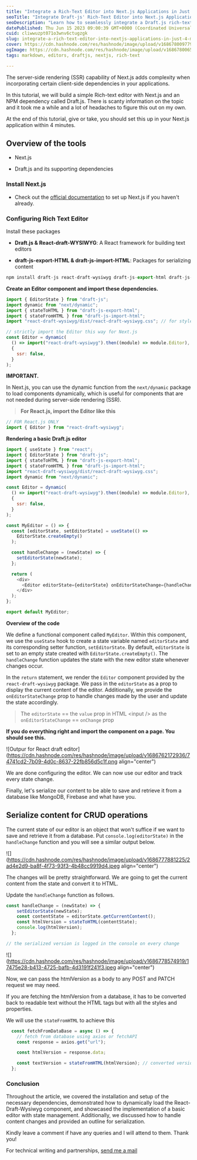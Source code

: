 ```yaml
---
title: "Integrate a Rich-Text Editor into Next.js Applications in Just 4 Minutes"
seoTitle: "Integrate Draft-js' Rich-Text Editor into Next.js Applications"
seoDescription: "Learn how to seamlessly integrate a Draft.js rich-text editor into your Next.js applications."
datePublished: Thu Jun 15 2023 09:00:39 GMT+0000 (Coordinated Universal Time)
cuid: cliwwuzpt071o3wnv6ctugzgk
slug: integrate-a-rich-text-editor-into-nextjs-applications-in-just-4-minutes
cover: https://cdn.hashnode.com/res/hashnode/image/upload/v1686780097798/6e3e399f-8644-410b-b761-e276b72d017b.png
ogImage: https://cdn.hashnode.com/res/hashnode/image/upload/v1686780065755/b4ed4428-8aa9-47ad-ae76-313cc24aa880.png
tags: markdown, editors, draftjs, nextjs, rich-text

---
```


The server-side rendering (SSR) capability of Next.js adds complexity when incorporating certain client-side dependencies in your applications.

In this tutorial, we will build a simple Rich-text editor with Next.js and an NPM dependency called Draft.js. There is scanty information on the topic and it took me a while and a lot of headaches to figure this out on my own.

At the end of this tutorial, give or take, you should set this up in your Next.js application within 4 minutes.

## Overview of the tools

* Next.js
    
* Draft.js and its supporting dependencies
    

### Install Next.js

* Check out the [official documentation](https://nextjs.org/docs/getting-started/installation) to set up Next.js if you haven't already.
    

### Configuring Rich Text Editor

Install these packages

* **Draft.js & React-draft-WYSIWYG**: A React framework for building text editors
    
* **draft-js-export-HTML & draft-js-import-HTML**: Packages for serializing content
    

```javascript
npm install draft-js react-draft-wysiwyg draft-js-export-html draft-js-import-html
```

**Create an Editor component and import these dependencies.**

```javascript
import { EditorState } from "draft-js";
import dynamic from "next/dynamic";
import { stateToHTML } from "draft-js-export-html";
import { stateFromHTML } from "draft-js-import-html";
import "react-draft-wysiwyg/dist/react-draft-wysiwyg.css"; // for styles

// strictly import the Editor this way for Next.js
const Editor = dynamic(
  () => import("react-draft-wysiwyg").then((module) => module.Editor),
  {
    ssr: false,
  }
);
```

**IMPORTANT.**

In Next.js, you can use the dynamic function from the `next/dynamic` package to load components dynamically, which is useful for components that are not needed during server-side rendering (SSR).

> **For React.js, import the Editor like this**

```javascript
// FOR React.js ONLY
import { Editor } from "react-draft-wysiwyg";
```

**Rendering a basic Draft.js editor**

```javascript
import { useState } from "react";
import { EditorState } from "draft-js";
import { stateToHTML } from "draft-js-export-html";
import { stateFromHTML } from "draft-js-import-html";
import "react-draft-wysiwyg/dist/react-draft-wysiwyg.css";
import dynamic from "next/dynamic";

const Editor = dynamic(
  () => import("react-draft-wysiwyg").then((module) => module.Editor),
  {
    ssr: false,
  }
);

const MyEditor = () => {
  const [editorState, setEditorState] = useState(() =>
    EditorState.createEmpty()
  );

  const handleChange = (newState) => {
    setEditorState(newState);
  };

  return (
    <div>
      <Editor editorState={editorState} onEditorStateChange={handleChange} />
    </div>
  );
};

export default MyEditor;
```

**Overview of the code**

We define a functional component called `MyEditor`. Within this component, we use the `useState` hook to create a state variable named `editorState` and its corresponding setter function, `setEditorState`. By default, `editorState` is set to an empty state created with `EditorState.createEmpty()`. The `handleChange` function updates the state with the new editor state whenever changes occur.

In the `return` statement, we render the `Editor` component provided by the `react-draft-wysiwyg` package. We pass in the `editorState` as a prop to display the current content of the editor. Additionally, we provide the `onEditorStateChange` prop to handle changes made by the user and update the state accordingly.

> The `editorState` == the `value` prop in HTML &lt;input /&gt; as the `onEditorStateChange` == `onChange` prop

**If you do everything right and import the component on a page. You should see this.**

![Outpur for React draft editor](https://cdn.hashnode.com/res/hashnode/image/upload/v1686762172936/74741cd2-7b09-4d0c-8637-22fb856d5c1f.png align="center")

We are done configuring the editor. We can now use our editor and track every state change.

Finally, let's serialize our content to be able to save and retrieve it from a database like MongoDB, Firebase and what have you.

## Serialize content for CRUD operations

The current state of our editor is an object that won't suffice if we want to save and retrieve it from a database. Put `console.log(editorState)` in the `handleChange` function and you will see a similar output below.

![](https://cdn.hashnode.com/res/hashnode/image/upload/v1686777881225/2ad4e2d9-ba8f-4f73-93f3-4b48cc9919d4.jpeg align="center")

The changes will be pretty straightforward. We are going to get the current content from the state and convert it to HTML.

Update the `handleChange` function as follows.

```javascript
const handleChange = (newState) => {
    setEditorState(newState);
    const contentState = editorState.getCurrentContent();
    const htmlVersion = stateToHTML(contentState);
    console.log(htmlVersion);
  };

// the serialized version is logged in the console on every change
```

![](https://cdn.hashnode.com/res/hashnode/image/upload/v1686778574919/17475e28-b413-4725-bafb-4d3191f241f3.jpeg align="center")

Now, we can pass the htmlVersion as a body to any POST and PATCH request we may need.

If you are fetching the htmlVersion from a database, it has to be converted back to readable text without the HTML tags but with all the styles and properties.

We will use the `stateFromHTML` to achieve this

```javascript
  const fetchFromDataBase = async () => {
    // fetch from database using axios or fetchAPI
    const response = axios.get("url");

    const htmlVersion = response.data;

    const textVersion = stateFromHTML(htmlVersion); // converted version
  };
```

### Conclusion

Throughout the article, we covered the installation and setup of the necessary dependencies, demonstrated how to dynamically load the React-Draft-Wysiwyg component, and showcased the implementation of a basic editor with state management. Additionally, we discussed how to handle content changes and provided an outline for serialization.

Kindly leave a comment if have any queries and I will attend to them. Thank you!

For technical writing and partnerships, [send me a mail](http://mailto:michaelasiedu148@gmail.com)